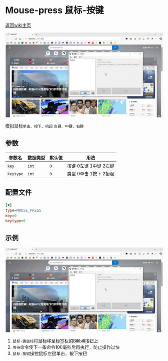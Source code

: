 # Mouse-press 鼠标-按键
[返回wiki主页](/wiki/Home.md)

![示例](001.gif)

模拟鼠标`单击、按下、抬起` `左键、中键、右键`

## 参数

|参数名|数据类型|默认值|用法|
|-|-|-|-|
|`key`|`int`|`0`|按键  0左键  1中键  2右键|
|`keytype`|`int`|`0`|类型  0单击  1按下  2抬起|

## 配置文件

```ini
[x]
type=MOUSE_PRESS
key=0
keytype=0
```

## 示例

![示例](001.gif)

  1. `鼠标-置坐标`将鼠标移至标签栏的Bilibili按钮上
  2. `等待`命令使下一条命令100毫秒后再执行，防止操作过快
  3. `鼠标-按键`操控鼠标左键单击，按下按钮